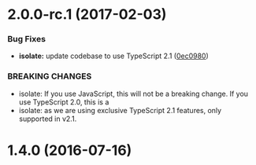 <a name="2.0.0-rc.1"></a>
# 2.0.0-rc.1 (2017-02-03)


### Bug Fixes

* **isolate:** update codebase to use TypeScript 2.1 ([0ec0980](https://github.com/cyclejs/cyclejs/tree/master/packages/isolate/commit/0ec0980))


### BREAKING CHANGES

* isolate: If you use JavaScript, this will not be a breaking change. If you use TypeScript 2.0, this is a
* isolate: as we are using exclusive TypeScript 2.1 features, only supported in v2.1.



<a name="1.4.0"></a>
# 1.4.0 (2016-07-16)



